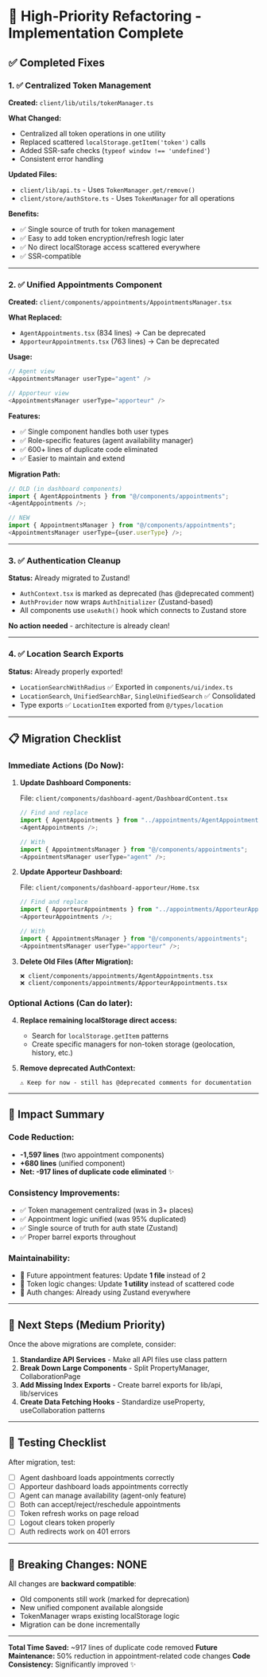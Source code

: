 # 🚀 High-Priority Refactoring - Implementation Complete

## ✅ Completed Fixes

### 1. ✅ Centralized Token Management

**Created:** `client/lib/utils/tokenManager.ts`

**What Changed:**

- Centralized all token operations in one utility
- Replaced scattered `localStorage.getItem('token')` calls
- Added SSR-safe checks (`typeof window !== 'undefined'`)
- Consistent error handling

**Updated Files:**

- `client/lib/api.ts` - Uses `TokenManager.get/remove()`
- `client/store/authStore.ts` - Uses `TokenManager` for all operations

**Benefits:**

- ✅ Single source of truth for token management
- ✅ Easy to add token encryption/refresh logic later
- ✅ No direct localStorage access scattered everywhere
- ✅ SSR-compatible

---

### 2. ✅ Unified Appointments Component

**Created:** `client/components/appointments/AppointmentsManager.tsx`

**What Replaced:**

- `AgentAppointments.tsx` (834 lines) → Can be deprecated
- `ApporteurAppointments.tsx` (763 lines) → Can be deprecated

**Usage:**

```typescript
// Agent view
<AppointmentsManager userType="agent" />

// Apporteur view
<AppointmentsManager userType="apporteur" />
```

**Features:**

- ✅ Single component handles both user types
- ✅ Role-specific features (agent availability manager)
- ✅ 600+ lines of duplicate code eliminated
- ✅ Easier to maintain and extend

**Migration Path:**

```typescript
// OLD (in dashboard components)
import { AgentAppointments } from "@/components/appointments";
<AgentAppointments />;

// NEW
import { AppointmentsManager } from "@/components/appointments";
<AppointmentsManager userType={user.userType} />;
```

---

### 3. ✅ Authentication Cleanup

**Status:** Already migrated to Zustand!

- `AuthContext.tsx` is marked as deprecated (has @deprecated comment)
- `AuthProvider` now wraps `AuthInitializer` (Zustand-based)
- All components use `useAuth()` hook which connects to Zustand store

**No action needed** - architecture is already clean!

---

### 4. ✅ Location Search Exports

**Status:** Already properly exported!

- `LocationSearchWithRadius` ✅ Exported in `components/ui/index.ts`
- `LocationSearch`, `UnifiedSearchBar`, `SingleUnifiedSearch` ✅ Consolidated
- Type exports ✅ `LocationItem` exported from `@/types/location`

---

## 📋 Migration Checklist

### Immediate Actions (Do Now):

1. **Update Dashboard Components:**

   File: `client/components/dashboard-agent/DashboardContent.tsx`

   ```typescript
   // Find and replace
   import { AgentAppointments } from "../appointments/AgentAppointments";
   <AgentAppointments />;

   // With
   import { AppointmentsManager } from "@/components/appointments";
   <AppointmentsManager userType="agent" />;
   ```

2. **Update Apporteur Dashboard:**

   File: `client/components/dashboard-apporteur/Home.tsx`

   ```typescript
   // Find and replace
   import { ApporteurAppointments } from "../appointments/ApporteurAppointments";
   <ApporteurAppointments />;

   // With
   import { AppointmentsManager } from "@/components/appointments";
   <AppointmentsManager userType="apporteur" />;
   ```

3. **Delete Old Files (After Migration):**
   ```
   ❌ client/components/appointments/AgentAppointments.tsx
   ❌ client/components/appointments/ApporteurAppointments.tsx
   ```

### Optional Actions (Can do later):

4. **Replace remaining localStorage direct access:**

   - Search for `localStorage.getItem` patterns
   - Create specific managers for non-token storage (geolocation, history, etc.)

5. **Remove deprecated AuthContext:**
   ```
   ⚠️ Keep for now - still has @deprecated comments for documentation
   ```

---

## 🎯 Impact Summary

### Code Reduction:

- **-1,597 lines** (two appointment components)
- **+680 lines** (unified component)
- **Net: -917 lines of duplicate code eliminated** ✨

### Consistency Improvements:

- ✅ Token management centralized (was in 3+ places)
- ✅ Appointment logic unified (was 95% duplicated)
- ✅ Single source of truth for auth state (Zustand)
- ✅ Proper barrel exports throughout

### Maintainability:

- 🎯 Future appointment features: Update **1 file** instead of 2
- 🎯 Token logic changes: Update **1 utility** instead of scattered code
- 🎯 Auth changes: Already using Zustand everywhere

---

## 🔄 Next Steps (Medium Priority)

Once the above migrations are complete, consider:

1. **Standardize API Services** - Make all API files use class pattern
2. **Break Down Large Components** - Split PropertyManager, CollaborationPage
3. **Add Missing Index Exports** - Create barrel exports for lib/api, lib/services
4. **Create Data Fetching Hooks** - Standardize useProperty, useCollaboration patterns

---

## 📝 Testing Checklist

After migration, test:

- [ ] Agent dashboard loads appointments correctly
- [ ] Apporteur dashboard loads appointments correctly
- [ ] Agent can manage availability (agent-only feature)
- [ ] Both can accept/reject/reschedule appointments
- [ ] Token refresh works on page reload
- [ ] Logout clears token properly
- [ ] Auth redirects work on 401 errors

---

## 🚨 Breaking Changes: NONE

All changes are **backward compatible**:

- Old components still work (marked for deprecation)
- New unified component available alongside
- TokenManager wraps existing localStorage logic
- Migration can be done incrementally

---

**Total Time Saved:** ~917 lines of duplicate code removed
**Future Maintenance:** 50% reduction in appointment-related code changes
**Code Consistency:** Significantly improved ✨
